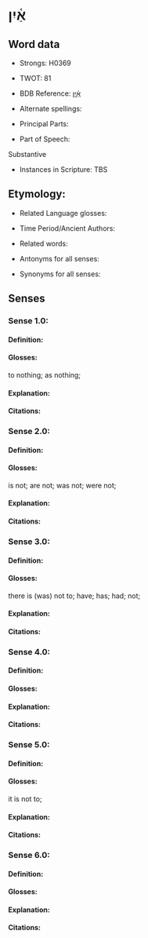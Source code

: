 # אַ֫יִן

<!-- Status: S2="NeedsEdits" -->
<!-- Lexica used for edits:   -->

## Word data

* Strongs: H0369

* TWOT: 81

* BDB Reference: [אַ֫יִן](rc://en/bdb/dict/a.cz.aa)

* Alternate spellings:

* Principal Parts:

* Part of Speech:

Substantive

* Instances in Scripture: TBS

## Etymology:

* Related Language glosses:

* Time Period/Ancient Authors:

* Related words:

* Antonyms for all senses:

* Synonyms for all senses:

## Senses

### Sense 1.0:

#### Definition:

#### Glosses:

to nothing; as nothing; 

#### Explanation:

#### Citations:



### Sense 2.0:

#### Definition:

#### Glosses:

is not; are not; was not; were not; 

#### Explanation:

#### Citations:



### Sense 3.0:

#### Definition:

#### Glosses:

there is (was) not to; have; has; had; not; 

#### Explanation:

#### Citations:



### Sense 4.0:

#### Definition:

#### Glosses:



#### Explanation:

#### Citations:



### Sense 5.0:

#### Definition:

#### Glosses:

it is not to; 

#### Explanation:

#### Citations:



### Sense 6.0:

#### Definition:

#### Glosses:



#### Explanation:

#### Citations:



